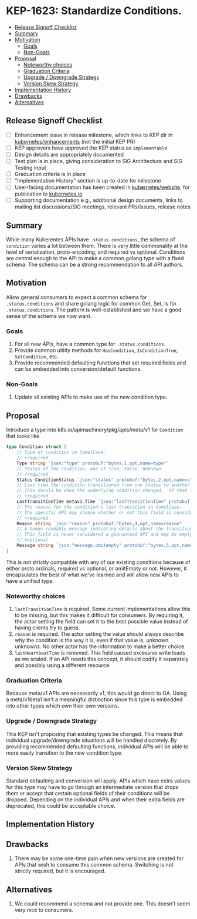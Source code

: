 # KEP-1623: Standardize Conditions.

<!-- toc -->
- [Release Signoff Checklist](#release-signoff-checklist)
- [Summary](#summary)
- [Motivation](#motivation)
  - [Goals](#goals)
  - [Non-Goals](#non-goals)
- [Proposal](#proposal)
  - [Noteworthy choices](#noteworthy-choices)
  - [Graduation Criteria](#graduation-criteria)
  - [Upgrade / Downgrade Strategy](#upgrade--downgrade-strategy)
  - [Version Skew Strategy](#version-skew-strategy)
- [Implementation History](#implementation-history)
- [Drawbacks](#drawbacks)
- [Alternatives](#alternatives)
<!-- /toc -->

## Release Signoff Checklist

<!--
**ACTION REQUIRED:** In order to merge code into a release, there must be an
issue in [kubernetes/enhancements] referencing this KEP and targeting a release
milestone **before the [Enhancement Freeze](https://git.k8s.io/sig-release/releases)
of the targeted release**.

For enhancements that make changes to code or processes/procedures in core
Kubernetes i.e., [kubernetes/kubernetes], we require the following Release
Signoff checklist to be completed.

Check these off as they are completed for the Release Team to track. These
checklist items _must_ be updated for the enhancement to be released.
-->

- [ ] Enhancement issue in release milestone, which links to KEP dir in [kubernetes/enhancements] (not the initial KEP PR)
- [ ] KEP approvers have approved the KEP status as `implementable`
- [ ] Design details are appropriately documented
- [ ] Test plan is in place, giving consideration to SIG Architecture and SIG Testing input
- [ ] Graduation criteria is in place
- [ ] "Implementation History" section is up-to-date for milestone
- [ ] User-facing documentation has been created in [kubernetes/website], for publication to [kubernetes.io]
- [ ] Supporting documentation e.g., additional design documents, links to mailing list discussions/SIG meetings, relevant PRs/issues, release notes

<!--
**Note:** This checklist is iterative and should be reviewed and updated every time this enhancement is being considered for a milestone.
-->

[kubernetes.io]: https://kubernetes.io/
[kubernetes/enhancements]: https://git.k8s.io/enhancements
[kubernetes/kubernetes]: https://git.k8s.io/kubernetes
[kubernetes/website]: https://git.k8s.io/website

## Summary

While many Kuberentes APIs have `.status.conditions`, the schema of `condition` varies a lot between them.
There is very little commonality at the level of serialization, proto-encoding, and required vs optional.
Conditions are central enough to the API to make a common golang type with a fixed schema.
The schema can be a strong recommendation to all API authors.

## Motivation

Allow general consumers to expect a common schema for `.status.conditions` and share golang logic for common Get, Set, Is for `.status.conditions`.
The pattern is well-established and we have a good sense of the schema we now want.

### Goals

 1. For all new APIs, have a common type for `.status.conditions`.
 2. Provide common utility methods for `HasCondition`, `IsConditionTrue`, `SetCondition`, etc.
 3. Provide recommended defaulting functions that set required fields and can be embedded into conversion/default functions.

### Non-Goals

 1. Update all existing APIs to make use of the new condition type.

## Proposal

Introduce a type into k8s.io/apimachinery/pkg/apis/meta/v1 for `Condition` that looks like 
```go
type Condition struct {
	// Type of condition in CamelCase.
	// +required
	Type string `json:"type" protobuf:"bytes,1,opt,name=type"`
	// Status of the condition, one of True, False, Unknown.
	// +required
	Status ConditionStatus `json:"status" protobuf:"bytes,2,opt,name=status"`
	// Last time the condition transitioned from one status to another.
    // This should be when the underlying condition changed.  If that is not known, then using the time when the API field changed is acceptable.
	// +required
	LastTransitionTime metav1.Time `json:"lastTransitionTime" protobuf:"bytes,3,opt,name=lastTransitionTime"`
	// The reason for the condition's last transition in CamelCase.
    // The specific API may choose whether or not this field is considered a guaranteed API.
	// +required
	Reason string `json:"reason" protobuf:"bytes,4,opt,name=reason"`
	// A human readable message indicating details about the transition.
    // This field is never considered a guaranteed API and may be empty/missing.
	// +optional
	Message string `json:"message,omitempty" protobuf:"bytes,5,opt,name=message"`
}
```

This is not strictly compatible with any of our existing conditions because of either proto ordinals,
required vs optional, or omitEmpty or not.
However, it encapsulates the best of what we've learned and will allow new APIs to have a unified type.

### Noteworthy choices
 1. `lastTransitionTime` is required.
    Some current implementations allow this to be missing, but this makes it difficult for consumers.
    By requiring it, the actor setting the field can set it to the best possible value instead of having clients try to guess.
 2. `reason` is required.
    The actor setting the value should always describe why the condition is the way it is, even if that value is, unknown unknowns.
    No other actor has the information to make a better choice.
 3. `lastHeartbeatTime` is removed.
    This field caused excessive write loads as we scaled.
    If an API needs this concept, it should codify it separately and possibly using a different resource.

### Graduation Criteria

Because meta/v1 APIs are necessarily v1, this would go direct to GA.
Using a meta/v1beta1 isn't a meaningful distinction since this type is embedded into other types which own their own versions.

### Upgrade / Downgrade Strategy

This KEP isn't proposing that existing types be changed.
This means that individual upgrade/downgrade situations will be handled discretely.
By providing recommended defaulting functions, individual APIs will be able to more easily transition to the new condition type.

### Version Skew Strategy

Standard defaulting and conversion will apply.
APIs which have extra values for this type may have to go through an intermediate version that drops them or accept
that certain optional fields of their conditions will be dropped.
Depending on the individual APIs and when their extra fields are deprecated, this could be acceptable choice.

## Implementation History

## Drawbacks

 1. There may be some one-time pain when new versions are created for APIs that wish to consume this common schema.
    Switching is not strictly required, but it is encouraged.

## Alternatives

 1. We could recommend a schema and not provide one.  This doesn't seem very nice to consumers.

